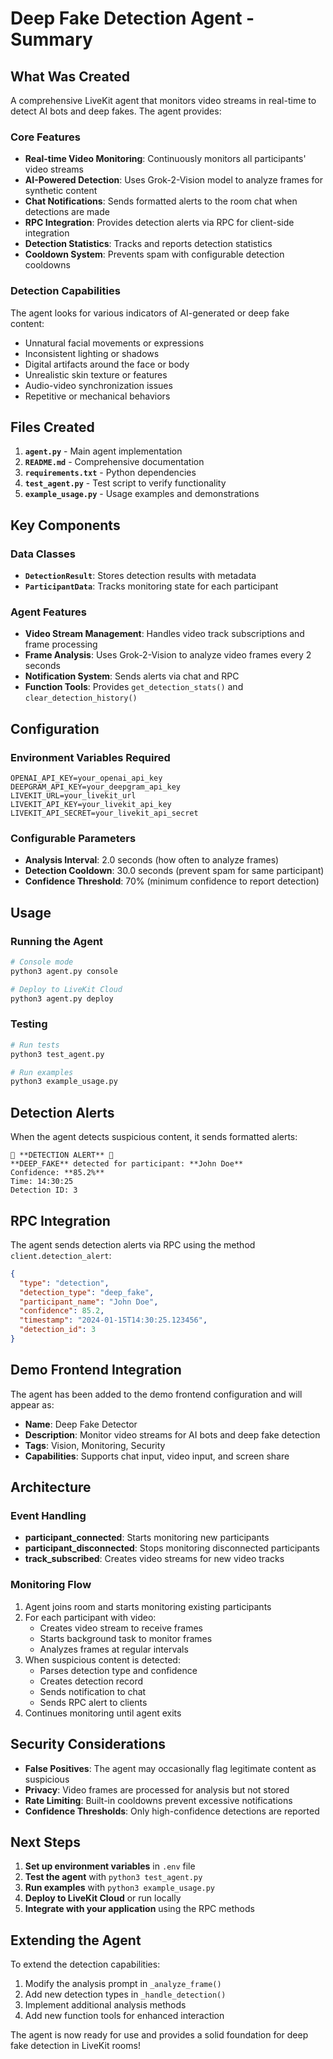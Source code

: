 # Deep Fake Detection Agent - Summary

## What Was Created

A comprehensive LiveKit agent that monitors video streams in real-time to detect AI bots and deep fakes. The agent provides:

### Core Features
- **Real-time Video Monitoring**: Continuously monitors all participants' video streams
- **AI-Powered Detection**: Uses Grok-2-Vision model to analyze frames for synthetic content
- **Chat Notifications**: Sends formatted alerts to the room chat when detections are made
- **RPC Integration**: Provides detection alerts via RPC for client-side integration
- **Detection Statistics**: Tracks and reports detection statistics
- **Cooldown System**: Prevents spam with configurable detection cooldowns

### Detection Capabilities
The agent looks for various indicators of AI-generated or deep fake content:
- Unnatural facial movements or expressions
- Inconsistent lighting or shadows
- Digital artifacts around the face or body
- Unrealistic skin texture or features
- Audio-video synchronization issues
- Repetitive or mechanical behaviors

## Files Created

1. **`agent.py`** - Main agent implementation
2. **`README.md`** - Comprehensive documentation
3. **`requirements.txt`** - Python dependencies
4. **`test_agent.py`** - Test script to verify functionality
5. **`example_usage.py`** - Usage examples and demonstrations

## Key Components

### Data Classes
- **`DetectionResult`**: Stores detection results with metadata
- **`ParticipantData`**: Tracks monitoring state for each participant

### Agent Features
- **Video Stream Management**: Handles video track subscriptions and frame processing
- **Frame Analysis**: Uses Grok-2-Vision to analyze video frames every 2 seconds
- **Notification System**: Sends alerts via chat and RPC
- **Function Tools**: Provides `get_detection_stats()` and `clear_detection_history()`

## Configuration

### Environment Variables Required
```env
OPENAI_API_KEY=your_openai_api_key
DEEPGRAM_API_KEY=your_deepgram_api_key
LIVEKIT_URL=your_livekit_url
LIVEKIT_API_KEY=your_livekit_api_key
LIVEKIT_API_SECRET=your_livekit_api_secret
```

### Configurable Parameters
- **Analysis Interval**: 2.0 seconds (how often to analyze frames)
- **Detection Cooldown**: 30.0 seconds (prevent spam for same participant)
- **Confidence Threshold**: 70% (minimum confidence to report detection)

## Usage

### Running the Agent
```bash
# Console mode
python3 agent.py console

# Deploy to LiveKit Cloud
python3 agent.py deploy
```

### Testing
```bash
# Run tests
python3 test_agent.py

# Run examples
python3 example_usage.py
```

## Detection Alerts

When the agent detects suspicious content, it sends formatted alerts:

```
🚨 **DETECTION ALERT** 🚨
**DEEP_FAKE** detected for participant: **John Doe**
Confidence: **85.2%**
Time: 14:30:25
Detection ID: 3
```

## RPC Integration

The agent sends detection alerts via RPC using the method `client.detection_alert`:

```json
{
  "type": "detection",
  "detection_type": "deep_fake",
  "participant_name": "John Doe",
  "confidence": 85.2,
  "timestamp": "2024-01-15T14:30:25.123456",
  "detection_id": 3
}
```

## Demo Frontend Integration

The agent has been added to the demo frontend configuration and will appear as:
- **Name**: Deep Fake Detector
- **Description**: Monitor video streams for AI bots and deep fake detection
- **Tags**: Vision, Monitoring, Security
- **Capabilities**: Supports chat input, video input, and screen share

## Architecture

### Event Handling
- **participant_connected**: Starts monitoring new participants
- **participant_disconnected**: Stops monitoring disconnected participants
- **track_subscribed**: Creates video streams for new video tracks

### Monitoring Flow
1. Agent joins room and starts monitoring existing participants
2. For each participant with video:
   - Creates video stream to receive frames
   - Starts background task to monitor frames
   - Analyzes frames at regular intervals
3. When suspicious content is detected:
   - Parses detection type and confidence
   - Creates detection record
   - Sends notification to chat
   - Sends RPC alert to clients
4. Continues monitoring until agent exits

## Security Considerations

- **False Positives**: The agent may occasionally flag legitimate content as suspicious
- **Privacy**: Video frames are processed for analysis but not stored
- **Rate Limiting**: Built-in cooldowns prevent excessive notifications
- **Confidence Thresholds**: Only high-confidence detections are reported

## Next Steps

1. **Set up environment variables** in `.env` file
2. **Test the agent** with `python3 test_agent.py`
3. **Run examples** with `python3 example_usage.py`
4. **Deploy to LiveKit Cloud** or run locally
5. **Integrate with your application** using the RPC methods

## Extending the Agent

To extend the detection capabilities:
1. Modify the analysis prompt in `_analyze_frame()`
2. Add new detection types in `_handle_detection()`
3. Implement additional analysis methods
4. Add new function tools for enhanced interaction

The agent is now ready for use and provides a solid foundation for deep fake detection in LiveKit rooms! 